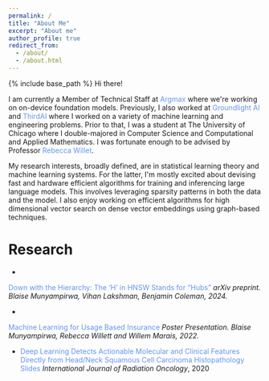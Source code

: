 ```yaml
---
permalink: /
title: "About Me"
excerpt: "About me"
author_profile: true
redirect_from: 
  - /about/
  - /about.html
---
```


{% include base_path %}
Hi there! 

I am currently a Member of Technical Staff at <a href="https://www.takeargmax.com/" style="text-decoration:none;color:CornflowerBlue">Argmax</a> where we're working on on-device foundation models. Previously, I also worked at <a href="https://www.groundlight.ai" style="text-decoration:none;color:CornflowerBlue">Groundlight AI </a> and <a href="https://thirdai.com" style="text-decoration:none;color:CornflowerBlue">ThirdAI</a> where I worked on a variety of machine learning and engineering problems. Prior to that, I was a student at The University of Chicago where I double-majored in Computer Science and Computational and Applied Mathematics. I was fortunate enough to be advised by Professor <a href="https://willett.psd.uchicago.edu/" style="text-decoration:none;color:CornflowerBlue">Rebecca Willet</a>.

My research interests, broadly defined, are in statistical learning theory and machine learning systems.
For the latter, I'm mostly excited about devising fast and hardware efficient algorithms for training and inferencing large language models. This involves leveraging sparsity patterns in both the data and the model. I also enjoy working on efficient algorithms for 
high dimensional vector search on dense vector embeddings using graph-based techniques. 

Research
======


- <a href="https://arxiv.org/pdf/2412.01940" style="text-decoration:none; color:CornflowerBlue">
Down with the Hierarchy: The ‘H’ in HNSW Stands for “Hubs”</a>
*arXiv preprint. Blaise Munyampirwa, Vihan Lakshman, Benjamin Coleman, 2024.*

- <a href="https://app.virtualpostersession.org/e/efba16cd3274f1b2dbd5570e9fe9a30d" style="text-decoration:none; color:CornflowerBlue"> 
Machine Learning for Usage Based Insurance</a>
*Poster Presentation. Blaise Munyampirwa, Rebecca Willett and Willem Marais, 2022.*

- <a href="https://www.redjournal.org/article/S0360-3016(19)34202-6/fulltext" style="text-decoration:none; color:CornflowerBlue">Deep Learning Detects Actionable Molecular and Clinical Features Directly from Head/Neck Squamous Cell Carcinoma Histopathology Slides</a>
*International Journal of Radiation Oncology*, 2020
